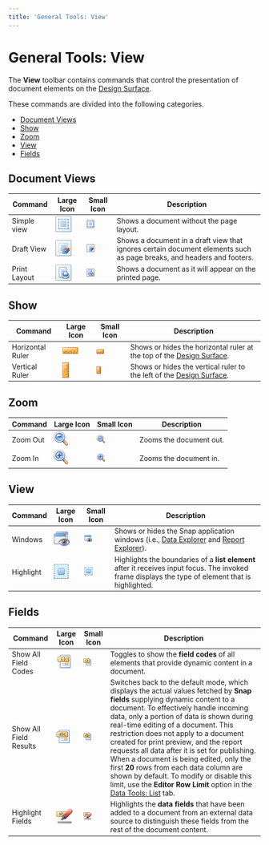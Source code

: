 ```yaml
---
title: 'General Tools: View'
---
```

# General Tools: View
The **View** toolbar contains commands that control the presentation of document elements on the [Design Surface](../../../../../interface-elements-for-desktop/articles/snap-reporting-engine/graphical-user-interface/snap-application-elements/design-surface.md).

These commands are divided into the following categories.
* [Document Views](#documentviews)
* [Show](#show)
* [Zoom](#zoom)
* [View](#view)
* [Fields](#fields)

## <a name="documentviews"/>Document Views
| Command | Large Icon | Small Icon | Description |
|---|---|---|---|
| Simple view | ![icon-toolbar-view-simple-vew](../../../../images/Img20677.png) | ![icon-small-toolbar-view-simple-view](../../../../images/Img20689.png) | Shows a document without the page layout. |
| Draft View | ![icon-toolbar-view-draft-view](../../../../images/Img20669.png) | ![icon-small-toolbar-view-draft-view](../../../../images/Img20682.png) | Shows a document in a draft view that ignores certain document elements such as page breaks, and headers and footers. |
| Print Layout | ![icon-toolbar-view-print-layout](../../../../images/Img20673.png) | ![icon-small-toolbar-view-print-layout](../../../../images/Img20686.png) | Shows a document as it will appear on the printed page. |

## <a name="show"/>Show
| Command | Large Icon | Small Icon | Description |
|---|---|---|---|
| Horizontal Ruler | ![icon-toolbar-view-horizontal-ruler](../../../../images/Img20672.png) | ![icon-small-toolbar-view-horizontal-ruler](../../../../images/Img20685.png) | Shows or hides the horizontal ruler at the top of the [Design Surface](../../../../../interface-elements-for-desktop/articles/snap-reporting-engine/graphical-user-interface/snap-application-elements/design-surface.md). |
| Vertical Ruler | ![icon-toolbar-view-vertical-ruler](../../../../images/Img20678.png) | ![icon-small-toolbar-view-vertical-ruler](../../../../images/Img20690.png) | Shows or hides the vertical ruler to the left of the [Design Surface](../../../../../interface-elements-for-desktop/articles/snap-reporting-engine/graphical-user-interface/snap-application-elements/design-surface.md). |

## <a name="zoom"/>Zoom
| Command | Large Icon | Small Icon | Description |
|---|---|---|---|
| Zoom Out | ![icon-toolbar-view-zoom-out](../../../../images/Img20681.png) | ![icon-small-toolbar-view-zoom-out](../../../../images/Img20693.png) | Zooms the document out. |
| Zoom In | ![icon-toolbar-view-zoom-in](../../../../images/Img20680.png) | ![icon-small-toolbar-view-zoom-in](../../../../images/Img20692.png) | Zooms the document in. |

## <a name="view"/>View
| Command | Large Icon | Small Icon | Description |
|---|---|---|---|
| Windows | ![icon-toolbar-view-windows](../../../../images/Img20679.png) | ![icon-small-toolbar-view-windows](../../../../images/Img20691.png) | Shows or hides the Snap application windows (i.e., [Data Explorer](../../../../../interface-elements-for-desktop/articles/snap-reporting-engine/graphical-user-interface/snap-application-elements/data-explorer.md) and [Report Explorer](../../../../../interface-elements-for-desktop/articles/snap-reporting-engine/graphical-user-interface/snap-application-elements/report-explorer.md)). |
| Highlight | ![icon-toolbar-view-highlight](../../../../images/Img20671.png) | ![icon-small-toolbar-view-highlight](../../../../images/Img20684.png) | Highlights the boundaries of a **list element** after it receives input focus. The invoked frame displays the type of element that is highlighted. |

## <a name="fields"/>Fields
| Command | Large Icon | Small Icon | Description |
|---|---|---|---|
| Show All Field Codes | ![icon-toolbar-view-show-field-codes](../../../../images/Img20674.png) | ![icon-small-toolbar-view-show-all-field-codes](../../../../images/Img20687.png) | Toggles to show the **field codes** of all elements that provide dynamic content in a document. |
| Show All Field Results | ![icon-toolbar-view-show-field-results](../../../../images/Img20676.png) | ![icon-small-toolbar-view-show-all-field-results](../../../../images/Img20688.png) | Switches back to the default mode, which displays the actual values fetched by **Snap fields** supplying dynamic content to a document. To effectively handle incoming data, only a portion of data is shown during real-time editing of a document. This restriction does not apply to a document created for print preview, and the report requests all data after it is set for publishing. When a document is being edited, only the first **20** rows from each data column are shown by default. To modify or disable this limit, use the **Editor Row Limit** option in the [Data Tools: List](../../../../../interface-elements-for-desktop/articles/snap-reporting-engine/graphical-user-interface/main-toolbar/data-tools-list.md) tab. |
| Highlight Fields | ![icon-toolbar-view-highlight-fields](../../../../images/Img20670.png) | ![icon-small-toolbar-view-highlight-fields](../../../../images/Img20683.png) | Highlights the **data fields** that have been added to a document from an external data source to distinguish these fields from the rest of the document content. |